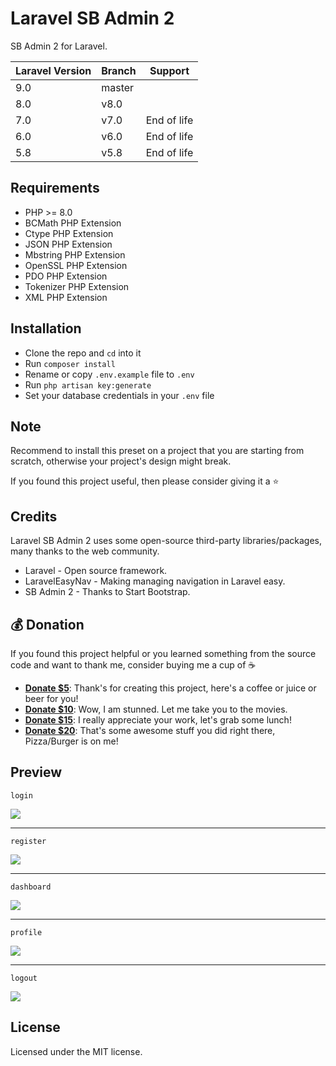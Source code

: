 # Laravel SB Admin 2

SB Admin 2 for Laravel.

| Laravel Version | Branch | Support     |
|-----------------|--------|-------------|
| 9.0             | master |             |
| 8.0             | v8.0   |             |
| 7.0             | v7.0   | End of life |
| 6.0             | v6.0   | End of life |
| 5.8             | v5.8   | End of life |

## Requirements

- PHP >= 8.0
- BCMath PHP Extension
- Ctype PHP Extension
- JSON PHP Extension
- Mbstring PHP Extension
- OpenSSL PHP Extension
- PDO PHP Extension
- Tokenizer PHP Extension
- XML PHP Extension

## Installation

- Clone the repo and `cd` into it
- Run `composer install`
- Rename or copy `.env.example` file to `.env`
- Run `php artisan key:generate`
- Set your database credentials in your `.env` file

## Note

Recommend to install this preset on a project that you are starting from scratch, otherwise your project's design might break.

If you found this project useful, then please consider giving it a :star:

## Credits

Laravel SB Admin 2 uses some open-source third-party libraries/packages, many thanks to the web community.

- Laravel - Open source framework.
- LaravelEasyNav - Making managing navigation in Laravel easy.
- SB Admin 2 - Thanks to Start Bootstrap.


## 💰 Donation

If you found this project helpful or you learned something from the source code and want to thank me, consider buying me a cup of :coffee:

* **[Donate $5](https://www.paypal.me/aleckrh/USD5)**: Thank's for creating this project, here's a coffee or juice or beer for you!
* **[Donate $10](https://www.paypal.me/aleckrh/USD10)**: Wow, I am stunned. Let me take you to the movies.
* **[Donate $15](https://www.paypal.me/aleckrh/USD15)**: I really appreciate your work, let's grab some lunch!
* **[Donate $20](https://www.paypal.me/aleckrh/USD20)**: That's some awesome stuff you did right there, Pizza/Burger is on me!


## Preview

`login`

<img src="https://imgur.com/YjGp6Sbl.png">

***

`register`

<img src="https://imgur.com/Wj09cu4l.png">

***

`dashboard`

<img src="https://imgur.com/CrmOfT5l.png">

***

`profile`

<img src="https://imgur.com/5t4eS1rl.png">

***

`logout`

<img src="https://imgur.com/d9JclOYl.png">

## License

Licensed under the MIT license.
